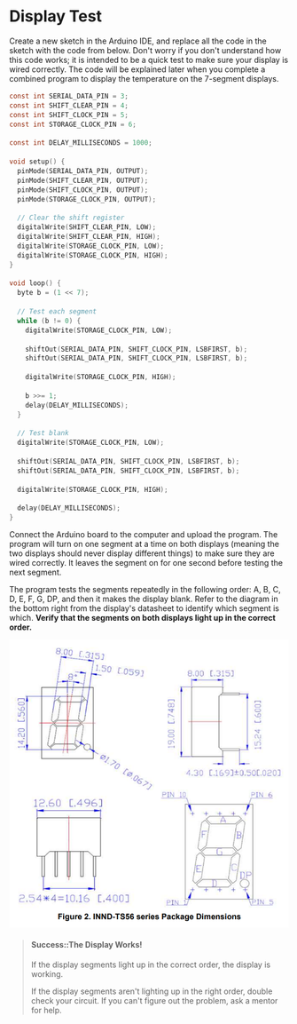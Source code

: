 # Display Test

Create a new sketch in the Arduino IDE, and replace all the code in the sketch with the code from below. Don't worry if you don't understand how this code works; it is intended to be a quick test to make sure your display is wired correctly. The code will be explained later when you complete a combined program to display the temperature on the 7-segment displays.

```c
const int SERIAL_DATA_PIN = 3;
const int SHIFT_CLEAR_PIN = 4;
const int SHIFT_CLOCK_PIN = 5;
const int STORAGE_CLOCK_PIN = 6;

const int DELAY_MILLISECONDS = 1000;

void setup() {
  pinMode(SERIAL_DATA_PIN, OUTPUT);
  pinMode(SHIFT_CLEAR_PIN, OUTPUT);
  pinMode(SHIFT_CLOCK_PIN, OUTPUT);
  pinMode(STORAGE_CLOCK_PIN, OUTPUT);

  // Clear the shift register
  digitalWrite(SHIFT_CLEAR_PIN, LOW);
  digitalWrite(SHIFT_CLEAR_PIN, HIGH);
  digitalWrite(STORAGE_CLOCK_PIN, LOW);
  digitalWrite(STORAGE_CLOCK_PIN, HIGH);
}

void loop() {
  byte b = (1 << 7);

  // Test each segment
  while (b != 0) {
    digitalWrite(STORAGE_CLOCK_PIN, LOW);
    
    shiftOut(SERIAL_DATA_PIN, SHIFT_CLOCK_PIN, LSBFIRST, b);
    shiftOut(SERIAL_DATA_PIN, SHIFT_CLOCK_PIN, LSBFIRST, b);
    
    digitalWrite(STORAGE_CLOCK_PIN, HIGH);

    b >>= 1;
    delay(DELAY_MILLISECONDS);
  }

  // Test blank
  digitalWrite(STORAGE_CLOCK_PIN, LOW);

  shiftOut(SERIAL_DATA_PIN, SHIFT_CLOCK_PIN, LSBFIRST, b);
  shiftOut(SERIAL_DATA_PIN, SHIFT_CLOCK_PIN, LSBFIRST, b);

  digitalWrite(STORAGE_CLOCK_PIN, HIGH);

  delay(DELAY_MILLISECONDS);
}
```

Connect the Arduino board to the computer and upload the program. The program will turn on one segment at a time on both displays (meaning the two displays should never display different things) to make sure they are wired correctly. It leaves the segment on for one second before testing the next segment.

The program tests the segments repeatedly in the following order: A, B, C, D, E, F, G, DP, and then it makes the display blank. Refer to the diagram in the bottom right from the display's datasheet to identify which segment is which. **Verify that the segments on both displays light up in the correct order.**

![](/assets/datasheet/INND-TS56YGCB_Pinout.png)

> #### Success::The Display Works!
>
> If the display segments light up in the correct order, the display is working.
>
> If the display segments aren't lighting up in the right order, double check your circuit. If you can't figure out the problem, ask a mentor for help.